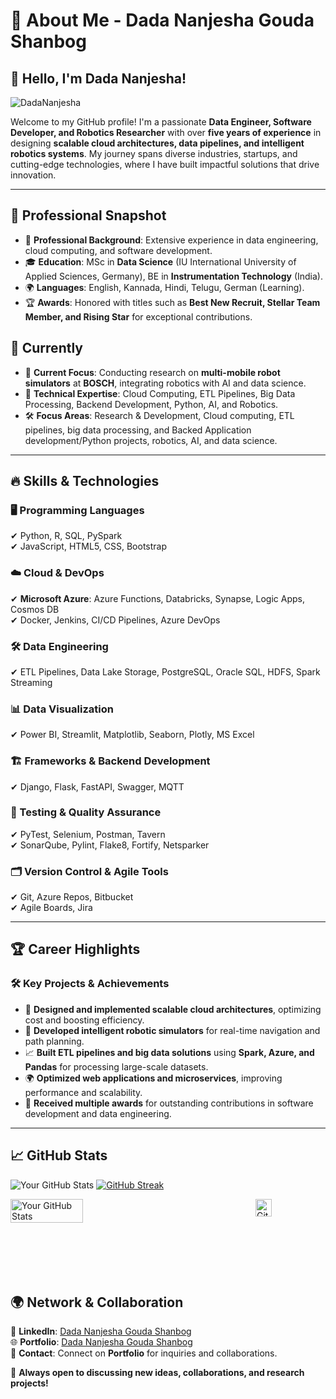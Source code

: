 # 🚀 About Me - Dada Nanjesha Gouda Shanbog

## 👋 Hello, I'm Dada Nanjesha!
<p align="left"> <img src="https://komarev.com/ghpvc/?username=DadaNanjesha&label=Profile%20views&color=0e75b6&style=flat" alt="DadaNanjesha" /> </p>

Welcome to my GitHub profile! I'm a passionate **Data Engineer, Software Developer, and Robotics Researcher** with over **five years of experience** in designing **scalable cloud architectures, data pipelines, and intelligent robotics systems**. My journey spans diverse industries, startups, and cutting-edge technologies, where I have built impactful solutions that drive innovation.

---

## 🌟 Professional Snapshot

- 🏢 **Professional Background**: Extensive experience in data engineering, cloud computing, and software development.
- 🎓 **Education**: MSc in **Data Science** (IU International University of Applied Sciences, Germany), BE in **Instrumentation Technology** (India).
- 🌍 **Languages**: English, Kannada, Hindi, Telugu, German (Learning).
- 🏆 **Awards**: Honored with titles such as **Best New Recruit, Stellar Team Member, and Rising Star** for exceptional contributions.
##  🔭 **Currently**
- 🤖 **Current Focus**: Conducting research on **multi-mobile robot simulators** at **BOSCH**, integrating robotics with AI and data science.
- 🚀 **Technical Expertise**: Cloud Computing, ETL Pipelines, Big Data Processing, Backend Development, Python, AI, and Robotics.
- 🛠️ **Focus Areas**: Research & Development, Cloud computing, ETL pipelines, big data processing, and Backed Application development/Python projects, robotics, AI, and data science.

---

## 🔥 Skills & Technologies

### 🖥️ Programming Languages
✔ Python, R, SQL, PySpark  
✔ JavaScript, HTML5, CSS, Bootstrap

### ☁️ Cloud & DevOps
✔ **Microsoft Azure**: Azure Functions, Databricks, Synapse, Logic Apps, Cosmos DB  
✔ Docker, Jenkins, CI/CD Pipelines, Azure DevOps

### 🛠️ Data Engineering
✔ ETL Pipelines, Data Lake Storage, PostgreSQL, Oracle SQL, HDFS, Spark Streaming

### 📊 Data Visualization
✔ Power BI, Streamlit, Matplotlib, Seaborn, Plotly, MS Excel

### 🏗️ Frameworks & Backend Development
✔ Django, Flask, FastAPI, Swagger, MQTT

### 🧪 Testing & Quality Assurance
✔ PyTest, Selenium, Postman, Tavern  
✔ SonarQube, Pylint, Flake8, Fortify, Netsparker

### 🗂️ Version Control & Agile Tools
✔ Git, Azure Repos, Bitbucket  
✔ Agile Boards, Jira

---

## 🏆 Career Highlights

### 🛠️ **Key Projects & Achievements**
- 🚀 **Designed and implemented scalable cloud architectures**, optimizing cost and boosting efficiency.
- 🤖 **Developed intelligent robotic simulators** for real-time navigation and path planning.
- 📈 **Built ETL pipelines and big data solutions** using **Spark, Azure, and Pandas** for processing large-scale datasets.
- 🌍 **Optimized web applications and microservices**, improving performance and scalability.
- 🏅 **Received multiple awards** for outstanding contributions in software development and data engineering.

---

## 📈 GitHub Stats
![Your GitHub Stats](https://github-readme-stats.vercel.app/api?username=DadaNanjesha&show_icons=true&theme=dark) [![GitHub Streak](https://streak-stats.demolab.com?user=DadaNanjesha&theme=dark&border_radius=4&date_format=j%20M%5B%20Y%5D)](https://git.io/streak-stats)

<div style="display: flex; justify-content: space-between;">
  <img src="https://github-readme-stats.vercel.app/api?username=DadaNanjesha&show_icons=true&theme=dark" alt="Your GitHub Stats" style="width: 48%;">
  <a href="https://git.io/streak-stats">
    <img src="https://streak-stats.demolab.com/?user=DadaNanjesha&theme=dark&border_radius=4&date_format=j%20M%5B%20Y%5D" alt="GitHub Streak" style="width: 48%;">
  </a>
</div>



## 🌍 Network & Collaboration

💼 **LinkedIn**: [Dada Nanjesha Gouda Shanbog](https://www.linkedin.com/in/dadananjeshags/)  
🌐 **Portfolio**: [Dada Nanjesha Gouda Shanbog](https://dadananjeshags.onepage.me/)  
📩 **Contact**: Connect on **Portfolio** for inquiries and collaborations.

🚀 **Always open to discussing new ideas, collaborations, and research projects!**

